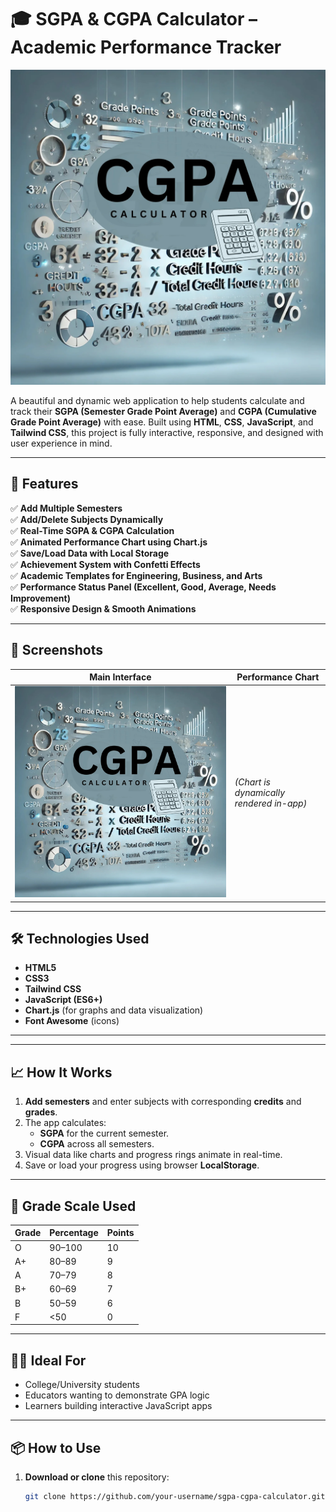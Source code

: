 # 🎓 SGPA & CGPA Calculator – Academic Performance Tracker

![Preview](CGPA-Calculator.webp)

A beautiful and dynamic web application to help students calculate and track their **SGPA (Semester Grade Point Average)** and **CGPA (Cumulative Grade Point Average)** with ease. Built using **HTML**, **CSS**, **JavaScript**, and **Tailwind CSS**, this project is fully interactive, responsive, and designed with user experience in mind.

---

## 🚀 Features

✅ **Add Multiple Semesters**  
✅ **Add/Delete Subjects Dynamically**  
✅ **Real-Time SGPA & CGPA Calculation**  
✅ **Animated Performance Chart using Chart.js**  
✅ **Save/Load Data with Local Storage**  
✅ **Achievement System with Confetti Effects**  
✅ **Academic Templates for Engineering, Business, and Arts**  
✅ **Performance Status Panel (Excellent, Good, Average, Needs Improvement)**  
✅ **Responsive Design & Smooth Animations**

---

## 📸 Screenshots

| Main Interface | Performance Chart |
|----------------|-------------------|
| ![Main](CGPA-Calculator.webp) | *(Chart is dynamically rendered in-app)* |

---

## 🛠️ Technologies Used

- **HTML5**
- **CSS3**
- **Tailwind CSS**
- **JavaScript (ES6+)**
- **Chart.js** (for graphs and data visualization)
- **Font Awesome** (icons)

---


---

## 📈 How It Works

1. **Add semesters** and enter subjects with corresponding **credits** and **grades**.
2. The app calculates:
   - **SGPA** for the current semester.
   - **CGPA** across all semesters.
3. Visual data like charts and progress rings animate in real-time.
4. Save or load your progress using browser **LocalStorage**.

---

## 🧠 Grade Scale Used

| Grade | Percentage | Points |
|-------|------------|--------|
| O     | 90–100     | 10     |
| A+    | 80–89      | 9      |
| A     | 70–79      | 8      |
| B+    | 60–69      | 7      |
| B     | 50–59      | 6      |
| F     | <50        | 0      |

---

## 🧑‍🎓 Ideal For

- College/University students
- Educators wanting to demonstrate GPA logic
- Learners building interactive JavaScript apps

---

## 📦 How to Use

1. **Download or clone** this repository:
   ```bash
   git clone https://github.com/your-username/sgpa-cgpa-calculator.git


